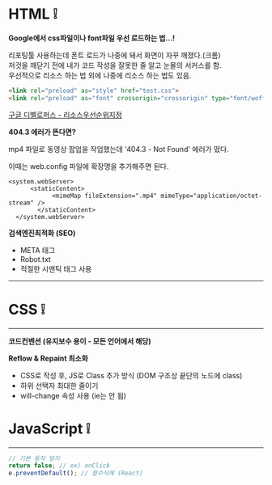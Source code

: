 # HTML ❕

**Google에서 css파일이나 font파일 우선 로드하는 법...!** 

리포팅툴 사용하는데 폰트 로드가 나중에 돼서 화면이 자꾸 깨졌다.(크롬)  
저것을 깨닫기 전에 내가 코드 작성을 잘못한 줄 알고 눈물의 서커스를 함.    
우선적으로 리소스 하는 법 외에 나중에 리소스 하는 법도 있음.      

```html
<link rel="preload" as="style" href="test.css">
<link rel="preload" as="font" crossorigin="crossorigin" type="font/woff2" href="test.woff2">
```

[구글 디벨로퍼스 - 리소스우선순위지정](https://developers.google.com/web/fundamentals/performance/resource-prioritization?hl=ko "By. Sérgio Gomes")    			



**404.3 에러가 뜬다면?**   

mp4 파일로 동영상 팝업을 작업했는데 '404.3 - Not Found' 에러가 떴다.  

이때는 web.config 파일에 확장명을 추가해주면 된다.

```
<system.webServer>
      <staticContent>
            <mimeMap fileExtension=".mp4" mimeType="application/octet-stream" />
        </staticContent>
  </system.webServer>
```





**검색엔진최적화 (SEO)**

- META 태그
- Robot.txt
- 적절한 시맨틱 태그 사용

<hr />

# CSS ❕


<hr />

**코드컨벤션 (유지보수 용이 - 모든 언어에서 해당)**



**Reflow & Repaint 최소화**

- CSS로 작성 후, JS로 Class 추가 방식 (DOM 구조상 끝단의 노드에 class)
- 하위 선택자 최대한 줄이기 
- will-change 속성 사용 (ie는 안 됨)

# JavaScript ❕

<hr />

```javascript
// 기본 동작 방지
return false; // ex) onClick
e.preventDefault(); // 함수식에 (React)
```

